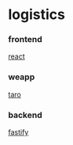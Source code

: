 # logistics

### frontend
[react](https://www.snowpack.dev/#get-started)

### weapp
[taro](https://nervjs.github.io/taro/docs/README)

### backend
[fastify](https://www.fastify.io/)
